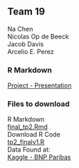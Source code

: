 ## Team 19

Na Chen   
Nicolas Op de Beeck   
Jacob Davis   
Arcelio E. Perez  

### R Markdown
[Project - Presentation](https://arcelioeperez.github.io/Team19-TP2-Presentation/final_tp2.html) 

### Files to download  
R Markdown  
<a href="source/final_tp2.Rmd">final_tp2.Rmd</a>  
Download R Code     
<a href="source/tp2_finalv1.R">tp2_finalv1.R</a>  
Data Found at:  
[Kaggle - BNP Paribas](https://www.kaggle.com/c/bnp-paribas-cardif-claims-management/data)


